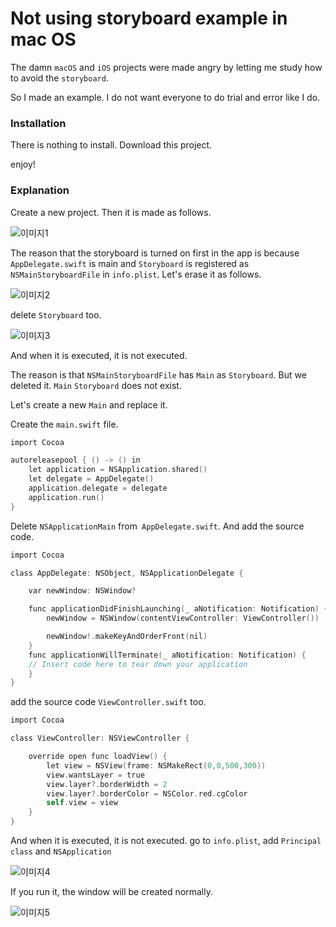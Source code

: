 # Not using storyboard example in mac OS

The damn `macOS` and `iOS` projects were made angry by letting me study how to avoid the `storyboard`.

So I made an example. I do not want everyone to do trial and error like I do.

### Installation

There is nothing to install.
Download this project.

enjoy!


### Explanation

Create a new project. Then it is made as follows.

![이미지1](https://vallista.github.io//assets/img/postImg/post7/1.png)

The reason that the storyboard is turned on first in the app is because `AppDelegate.swift` is main and `Storyboard` is registered as `NSMainStoryboardFile` in `info.plist`. Let's erase it as follows.

![이미지2](https://vallista.github.io//assets/img/postImg/post7/2.png)

delete `Storyboard` too.

![이미지3](https://vallista.github.io//assets/img/postImg/post7/3.png)

And when it is executed, it is not executed.

The reason is that `NSMainStoryboardFile` has `Main` as `Storyboard`.
But we deleted it. `Main` `Storyboard` does not exist.

Let's create a new `Main` and replace it.

Create the `main.swift` file.

```objectivec
import Cocoa

autoreleasepool { () -> () in
    let application = NSApplication.shared()
    let delegate = AppDelegate()
    application.delegate = delegate
    application.run()
}
```

Delete `NSApplicationMain` from` AppDelegate.swift`. And add the source code.

```objectivec
import Cocoa

class AppDelegate: NSObject, NSApplicationDelegate {

    var newWindow: NSWindow?

    func applicationDidFinishLaunching(_ aNotification: Notification) {
        newWindow = NSWindow(contentViewController: ViewController())

        newWindow!.makeKeyAndOrderFront(nil)
    }
    func applicationWillTerminate(_ aNotification: Notification) {
    // Insert code here to tear down your application
    }
}

```

add the source code `ViewController.swift` too.

```objectivec
import Cocoa

class ViewController: NSViewController {

    override open func loadView() {
        let view = NSView(frame: NSMakeRect(0,0,500,300))
        view.wantsLayer = true
        view.layer?.borderWidth = 2
        view.layer?.borderColor = NSColor.red.cgColor
        self.view = view
    }
}
```

And when it is executed, it is not executed.
go to `info.plist`, add `Principal class` and `NSApplication`

![이미지4](https://vallista.github.io//assets/img/postImg/post7/4.png)

If you run it, the window will be created normally.

![이미지5](https://vallista.github.io//assets/img/postImg/post7/5.png)
